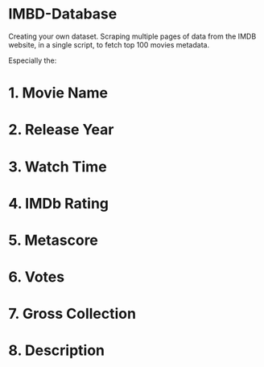 # IMBD-Database
Creating your own dataset. Scraping multiple pages of data from the IMDB website, in a single script, to fetch top 100 movies metadata.

Especially the:
    
# 1. Movie Name 
# 2. Release Year
# 3. Watch Time 
# 4. IMDb Rating
# 5. Metascore
# 6. Votes
# 7. Gross Collection
# 8. Description
